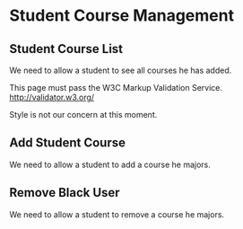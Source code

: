 Student Course Management
=========================

Student Course List
-------------------
We need to allow a student to see all courses he has added.

This page must pass the W3C Markup Validation Service. http://validator.w3.org/

Style is not our concern at this moment.

Add Student Course
------------------
We need to allow a student to add a course he majors.

Remove Black User
-----------------
We need to allow a student to remove a course he majors.
